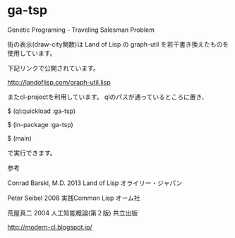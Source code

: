 ga-tsp
======

Genetic Programing - Traveling Salesman Problem

街の表示(draw-city関数)は Land of Lisp の graph-util を若干書き換えたものを使用しています。

下記リンクで公開されています。

http://landoflisp.com/graph-util.lisp

またcl-projectを利用しています。
qlのパスが通っているところに置き、

$ (ql:quickload :ga-tsp)

$ (in-package :ga-tsp)

$ (main)

で実行できます。

参考

Conrad Barski, M.D. 2013 Land of Lisp オライリー・ジャパン

Peter Seibel 2008 実践Common Lisp オーム社

荒屋真二 2004 人工知能概論(第２版) 共立出版

http://modern-cl.blogspot.jp/
